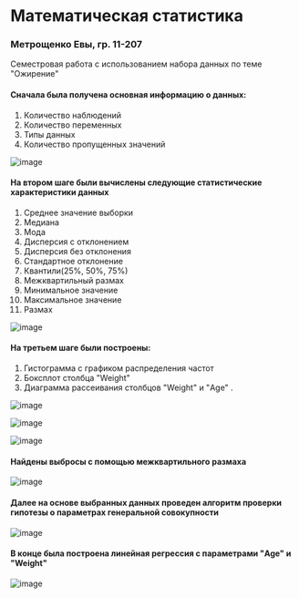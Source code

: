 # Математическая статистика
### Метрощенко Евы, гр. 11-207
Семестровая работа с использованием набора данных по теме "Ожирение"

#### Сначала была получена основная информацию о данных:
1. Количество наблюдений
2. Количество переменных
3. Типы данных
4. Количество пропущенных значений

![image](https://github.com/mindisin/Math-statistics/assets/145624113/cf1d539f-a9dd-4545-82b2-0b27f2d2cc23)


#### На втором шаге были вычислены следующие статистические характеристики данных
1. Среднее значение выборки
2. Медиана
3. Мода
4. Дисперсия с отклонением
5. Дисперсия без отклонения
6. Стандартное отклонение
7. Квантили(25%, 50%, 75%)
8. Межквартильный размах
9. Минимальное значение
10. Максимальное значение
11. Размах

![image](https://github.com/mindisin/Math-statistics/assets/145624113/d546d59e-c9b8-46ae-8d97-d711b220f750)

#### На третьем шаге были построены:
1. Гистограмма с графиком распределения частот
2. Боксплот столбца "Weight"
3. Диаграмма рассеивания столбцов "Weight" и "Age" .

![image](https://github.com/mindisin/Math-statistics/assets/145624113/68d74f7f-ab35-4f66-aab9-db23d3b07a8a)

![image](https://github.com/mindisin/Math-statistics/assets/145624113/4c65191d-a54b-46cd-8c6c-3861692a1213)

![image](https://github.com/mindisin/Math-statistics/assets/145624113/cff232e0-78e7-4457-9ec7-411e933db6b9)


#### Найдены выбросы с помощью межквартильного размаха

![image](https://github.com/mindisin/Math-statistics/assets/145624113/8597100d-b27b-4c4b-9b53-c7eb96bcd5c4)


#### Далее на основе выбранных данных проведен алгоритм проверки гипотезы о параметрах генеральной совокупности

![image](https://github.com/mindisin/Math-statistics/assets/145624113/4a84f2ab-71b0-4bfd-873d-80b6e7556699)


#### В конце была построена линейная регрессия с параметрами "Age" и "Weight"

![image](https://github.com/mindisin/Math-statistics/assets/145624113/c3c655ac-d666-4740-8436-afe78e54b8fc)

